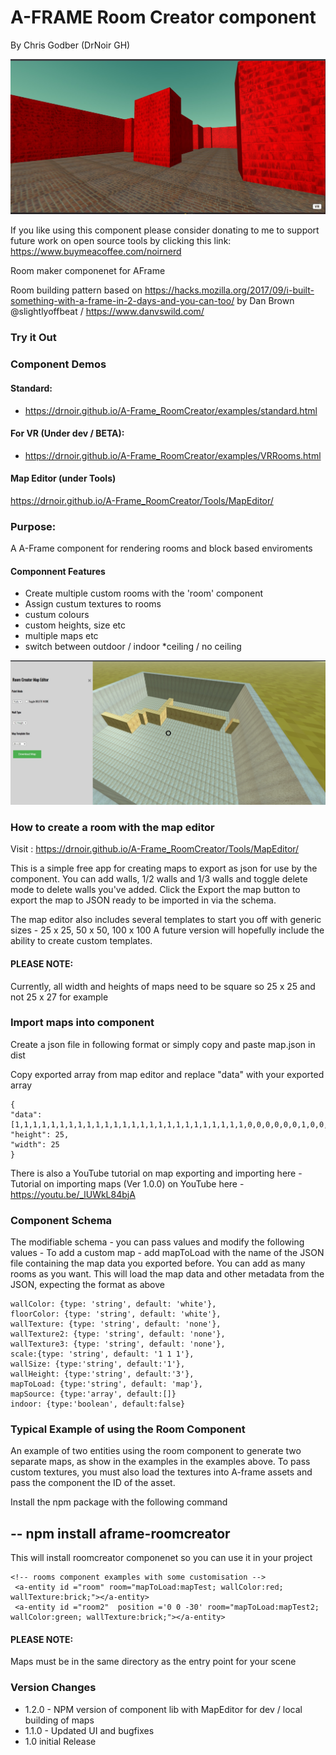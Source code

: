 # A-FRAME Room Creator component 
By Chris Godber (DrNoir GH)

![alt text](https://github.com/drnoir/A-Frame_RoomCreator/blob/master/roomcomponent.jpg?raw=true)


If you like using this component please consider donating to me to support future work on open source tools by clicking this link:
https://www.buymeacoffee.com/noirnerd

Room maker componenet for AFrame

Room building pattern based on 
https://hacks.mozilla.org/2017/09/i-built-something-with-a-frame-in-2-days-and-you-can-too/ by 
Dan Brown @slightlyoffbeat / https://www.danvswild.com/

### Try it Out

### Component Demos

#### Standard: 
- https://drnoir.github.io/A-Frame_RoomCreator/examples/standard.html

#### For VR (Under dev / BETA):
- https://drnoir.github.io/A-Frame_RoomCreator/examples/VRRooms.html

#### Map Editor (under Tools)
https://drnoir.github.io/A-Frame_RoomCreator/Tools/MapEditor/

### Purpose:
A A-Frame component for rendering rooms and block based enviroments

#### Componnent Features
- Create multiple custom rooms with the 'room' component
- Assign custum textures to rooms
- custum colours
- custom heights, size etc
- multiple maps etc
- switch between outdoor / indoor *ceiling / no ceiling

![alt text](https://raw.githubusercontent.com/drnoir/A-Frame_RoomCreator/master/editor.jpg?raw=true)

### How to create a room with the map editor
Visit : https://drnoir.github.io/A-Frame_RoomCreator/Tools/MapEditor/ 

This is a simple free app for creating maps to export as json for use by the component.
You can add walls, 1/2 walls and 1/3 walls and toggle delete mode to delete walls you've added. 
Click the Export the map button to export the map to JSON ready to be imported in via the schema.

The map editor also includes several templates to start you off with generic sizes - 25 x 25, 50 x 50, 100 x 100
A future version will hopefully include the ability to create custom templates. 

#### PLEASE NOTE: 
Currently, all width and heights of maps need to be square so 25 x 25 and not 25 x 27 for example

### Import maps into component 
Create a json file in following format or simply copy and paste map.json in dist

Copy exported array from map editor and replace "data" with your exported array

    {
    "data": [1,1,1,1,1,1,1,1,1,1,1,1,1,1,1,1,1,1,1,1,1,1,1,1,1,1,0,0,0,0,0,0,1,0,0,0,0,0,0,0,0,0,0,0,1,0,0,0,0,1,1,0,0,0,0,0,0,1,1,1,1,0,0,0,1,1,0,0,0,1,0,0,0,0,1,1,0,0,0,0,0,0,1,0,0,0,1,1,1,0,0,0,0,0,1,0,0,0,0,1,1,0,0,0,0,0,0,1,0,0,0,0,0,0,0,0,0,0,0,1,0,0,0,0,1,1,0,0,0,0,0,0,1,0,0,0,0,0,0,0,0,0,0,0,1,0,0,0,0,1,1,0,0,0,0,0,0,1,0,0,0,0,0,0,0,0,0,0,0,0,0,0,0,0,1,1,0,0,0,0,0,0,0,0,0,0,0,0,0,0,0,0,0,0,1,0,0,0,0,1,1,0,0,0,0,0,0,1,0,0,0,0,0,0,0,0,0,0,0,1,0,0,0,0,1,1,0,0,0,0,0,0,1,0,0,0,0,0,0,0,0,0,0,0,1,0,0,0,0,1,1,0,0,0,0,0,0,1,0,0,0,0,0,0,0,0,0,0,0,1,0,0,0,0,1,1,0,0,0,0,0,0,1,0,0,0,0,0,0,0,0,0,0,0,1,0,0,0,0,1,1,1,1,1,1,1,1,1,1,1,1,0,0,1,1,0,0,0,0,1,0,0,0,0,1,1,0,0,0,0,0,0,0,0,0,0,0,0,0,1,0,0,0,0,1,0,0,0,0,1,1,0,0,0,0,0,0,0,0,0,0,0,0,0,1,0,0,0,1,1,1,1,1,1,1,1,0,0,0,0,0,0,0,0,0,0,0,0,0,1,0,0,0,1,0,0,0,0,0,1,1,0,0,0,0,0,0,0,0,0,0,0,0,0,1,0,0,0,1,0,0,0,0,0,1,1,0,0,0,0,0,0,0,0,0,0,0,0,0,1,1,1,1,1,0,0,0,0,0,1,1,0,0,0,0,0,0,0,0,0,0,0,0,0,0,0,0,0,0,0,0,0,0,0,1,1,0,0,0,0,0,0,0,0,0,0,0,0,0,0,0,0,0,1,0,0,0,0,0,1,1,0,0,0,0,0,0,0,0,0,0,0,0,0,1,0,0,0,1,0,0,0,0,0,1,1,0,0,0,0,0,0,0,0,0,0,0,0,0,1,0,0,0,1,0,0,0,0,0,1,1,0,0,0,0,0,0,0,0,0,0,0,0,0,1,0,0,0,1,0,0,0,0,0,1,1,0,0,0,0,0,0,0,0,0,0,0,0,1,1,0,0,0,1,0,0,0,0,0,1,1,1,1,1,1,1,1,1,1,1,1,1,1,1,1,1,1,1,1,1,1,1,1,1,1],
    "height": 25,
    "width": 25
    }

There is also a YouTube tutorial on map exporting and importing here - Tutorial on importing maps (Ver 1.0.0) on YouTube here - https://youtu.be/_lUWkL84bjA

### Component Schema
The modifiable schema - you can pass values and modify the following values - 
To add a custom map - add mapToLoad with the name of the JSON file containing the map data you exported before.
You can add as many rooms as you want. This will load the map data and other metadata from the JSON, expecting the format as above

    wallColor: {type: 'string', default: 'white'},
    floorColor: {type: 'string', default: 'white'},
    wallTexture: {type: 'string', default: 'none'},
    wallTexture2: {type: 'string', default: 'none'},
    wallTexture3: {type: 'string', default: 'none'},
    scale:{type: 'string', default: '1 1 1'},
    wallSize: {type:'string', default:'1'},
    wallHeight: {type:'string', default:'3'},
    mapToLoad: {type:'string', default: 'map'},
    mapSource: {type:'array', default:[]}
    indoor: {type:'boolean', default:false}

### Typical Example of using the Room Component
An example of two entities using the room component to generate two separate maps, as show in the examples in 
the examples above. To pass custom textures, you must also load the textures into A-frame assets and pass the component
the ID of the asset. 

Install the npm package with the following command

--
npm install aframe-roomcreator 
--

This will install roomcreator componenet so you can use it in your project

    <!-- rooms component examples with some customisation -->
     <a-entity id ="room" room="mapToLoad:mapTest; wallColor:red; wallTexture:brick;"></a-entity>
     <a-entity id ="room2"  position ='0 0 -30' room="mapToLoad:mapTest2; wallColor:green; wallTexture:brick;"></a-entity>

#### PLEASE NOTE: 
Maps must be in the same directory as the entry point for your scene

### Version Changes
- 1.2.0 - NPM version of component lib with MapEditor for dev / local building of maps 
- 1.1.0 - Updated UI and bugfixes
- 1.0 initial Release